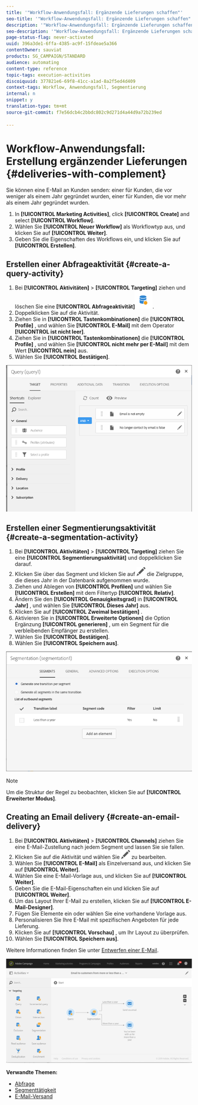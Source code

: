 ```yaml
---
title: '"Workflow-Anwendungsfall: Ergänzende Lieferungen schaffen"'
seo-title: '"Workflow-Anwendungsfall: Ergänzende Lieferungen schaffen"'
description: '"Workflow-Anwendungsfall: Ergänzende Lieferungen schaffen"'
seo-description: '"Workflow-Anwendungsfall: Ergänzende Lieferungen schaffen"'
page-status-flag: never-activated
uuid: 396a3de1-6ffa-4385-ac9f-15fdeae5a366
contentOwner: sauviat
products: SG_CAMPAIGN/STANDARD
audience: automating
content-type: reference
topic-tags: execution-activities
discoiquuid: 377821e6-69f8-41cc-a1ad-8a2f5ed4d409
context-tags: Workflow, Anwendungsfall, Segmentierung
internal: n
snippet: y
translation-type: tm+mt
source-git-commit: f7e56dcb4c2bbdc802c9d271d4a44d9a72b239ed

---
```



# Workflow-Anwendungsfall: Erstellung ergänzender Lieferungen {#deliveries-with-complement}

Sie können eine E-Mail an Kunden senden: einer für Kunden, die vor weniger als einem Jahr gegründet wurden, einer für Kunden, die vor mehr als einem Jahr gegründet wurden.

1. In **[!UICONTROL Marketing Activities]**, click **[!UICONTROL Create]** and select **[!UICONTROL Workflow]**.
1. Wählen Sie **[!UICONTROL Neuer Workflow]** als Workflowtyp aus, und klicken Sie auf **[!UICONTROL Weiter]**.
1. Geben Sie die Eigenschaften des Workflows ein, und klicken Sie auf **[!UICONTROL Erstellen]**.

## Erstellen einer Abfrageaktivität {#create-a-query-activity}

1. Bei **[!UICONTROL Aktivitäten]** &gt; **[!UICONTROL Targeting]** ziehen und löschen Sie eine **[!UICONTROL Abfrageaktivität]**![](assets/query.png).
1. Doppelklicken Sie auf die Aktivität.
1. Ziehen Sie in **[!UICONTROL Tastenkombinationen]** die **[!UICONTROL Profile]** , und wählen Sie **[!UICONTROL E-Mail]** mit dem Operator **[!UICONTROL ist nicht leer]**.
1. Ziehen Sie in **[!UICONTROL Tastenkombinationen]** die **[!UICONTROL Profile]** , und wählen Sie **[!UICONTROL nicht mehr per E-Mail]** mit dem Wert **[!UICONTROL nein]** aus.
1. Wählen Sie **[!UICONTROL Bestätigen]**.

![](assets/wf-complement-query.png)

## Erstellen einer Segmentierungsaktivität {#create-a-segmentation-activity}

1. Bei **[!UICONTROL Aktivitäten]** &gt; **[!UICONTROL Targeting]** ziehen Sie eine **[!UICONTROL Segmentierungsaktivität]** und doppelklicken Sie darauf.
1. Klicken Sie über das Segment und klicken Sie auf ![](assets/edit_darkgrey-24px.png) die Zielgruppe, die dieses Jahr in der Datenbank aufgenommen wurde.
1. Ziehen und Ablegen von **[!UICONTROL Profilen]** und wählen Sie **[!UICONTROL Erstellen]** mit dem Filtertyp **[!UICONTROL Relativ]**.
1. Ändern Sie den **[!UICONTROL Genauigkeitsgrad]** in **[!UICONTROL Jahr]** , und wählen Sie **[!UICONTROL Dieses Jahr]** aus.
1. Klicken Sie auf **[!UICONTROL Zweimal bestätigen]** .
1. Aktivieren Sie in **[!UICONTROL Erweiterte Optionen]** die Option Ergänzung **[!UICONTROL generieren]** , um ein Segment für die verbleibenden Empfänger zu erstellen.
1. Wählen Sie **[!UICONTROL Bestätigen]**.
1. Wählen Sie **[!UICONTROL Speichern aus]**.

![](assets/wf-complement-segmentation.png)

>[!NOTE]
>
>Um die Struktur der Regel zu beobachten, klicken Sie auf **[!UICONTROL Erweiterter Modus]**.

## Creating an Email delivery {#create-an-email-delivery}

1. Bei **[!UICONTROL Aktivitäten]** &gt; **[!UICONTROL Channels]** ziehen Sie eine E-Mail-Zustellung nach jedem Segment und lassen Sie sie fallen.
1. Klicken Sie auf die Aktivität und wählen Sie ![](assets/edit_darkgrey-24px.png) zu bearbeiten.
1. Wählen Sie **[!UICONTROL E-Mail]** als Einzelversand aus, und klicken Sie auf **[!UICONTROL Weiter]**.
1. Wählen Sie eine E-Mail-Vorlage aus, und klicken Sie auf **[!UICONTROL Weiter]**.
1. Geben Sie die E-Mail-Eigenschaften ein und klicken Sie auf **[!UICONTROL Weiter]**.
1. Um das Layout Ihrer E-Mail zu erstellen, klicken Sie auf **[!UICONTROL E-Mail-Designer]**.
1. Fügen Sie Elemente ein oder wählen Sie eine vorhandene Vorlage aus.
1. Personalisieren Sie Ihre E-Mail mit spezifischen Angeboten für jede Lieferung.
1. Klicken Sie auf **[!UICONTROL Vorschau]** , um Ihr Layout zu überprüfen.
1. Wählen Sie **[!UICONTROL Speichern aus]**.

Weitere Informationen finden Sie unter [Entwerfen einer E-Mail](../../designing/using/designing-from-scratch.md#designing-an-email-content-from-scratch).

![](assets/wf-deliveries-with-a-complement.png)

**Verwandte Themen:**

* [Abfrage](../../automating/using/query.md)
* [Segmenttätigkeit](../../automating/using/segmentation.md)
* [E-Mail-Versand](../../automating/using/email-delivery.md)
